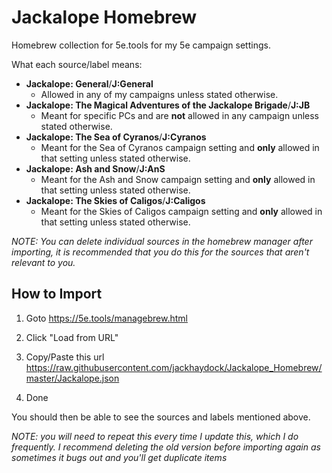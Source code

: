 # Jackalope Homebrew
Homebrew collection for 5e.tools for my 5e campaign settings.

What each source/label means:
- **Jackalope: General**/**J:General**
  - Allowed in any of my campaigns unless stated otherwise.
- **Jackalope: The Magical Adventures of the Jackalope Brigade**/**J:JB**
  - Meant for specific PCs and are **not** allowed in any campaign unless stated otherwise.
- **Jackalope: The Sea of Cyranos**/**J:Cyranos**
  - Meant for the Sea of Cyranos campaign setting and **only** allowed in that setting unless stated otherwise.
- **Jackalope: Ash and Snow**/**J:AnS**
  - Meant for the Ash and Snow campaign setting and **only** allowed in that setting unless stated otherwise.    
- **Jackalope: The Skies of Caligos**/**J:Caligos**
  - Meant for the Skies of Caligos campaign setting and **only** allowed in that setting unless stated otherwise.

*NOTE: You can delete individual sources in the homebrew manager after importing, it is recommended that you do this for the sources that aren't relevant to you.*

## How to Import

1. Goto
https://5e.tools/managebrew.html

3. Click "Load from URL"
4. Copy/Paste this url
https://raw.githubusercontent.com/jackhaydock/Jackalope_Homebrew/master/Jackalope.json
5. Done

You should then be able to see the sources and labels mentioned above.

*NOTE: you will need to repeat this every time I update this, which I do frequently. I recommend deleting the old version before importing again as sometimes it bugs out and you'll get duplicate items*
